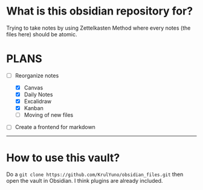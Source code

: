 # What is this obsidian repository for?
Trying to take notes by using Zettelkasten Method where every notes (the files here) should be atomic.

# PLANS
- [ ] Reorganize notes
	- [x] Canvas
	- [x] Daily Notes
	- [x] Excalidraw
	- [x] Kanban
	- [ ] Moving of new files
- [ ] Create a frontend for markdown


----
# How to use this vault?
Do a `git clone https://github.com/KrulYuno/obsidian_files.git` then open the vault in Obsidian. I think plugins are already included.